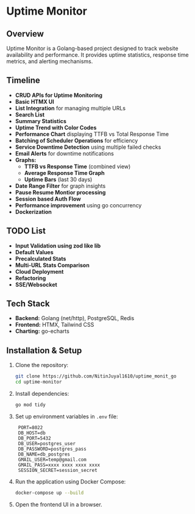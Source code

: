 # Uptime Monitor

## Overview

Uptime Monitor is a Golang-based project designed to track website availability and performance. It provides uptime statistics, response time metrics, and alerting mechanisms.

## Timeline

- **CRUD APIs for Uptime Monitoring**
- **Basic HTMX UI**
- **List Integration** for managing multiple URLs
- **Search List**
- **Summary Statistics**
- **Uptime Trend with Color Codes**
- **Performance Chart** displaying TTFB vs Total Response Time
- **Batching of Scheduler Operations** for efficiency
- **Service Downtime Detection** using multiple failed checks
- **Email Alerts** for downtime notifications
- **Graphs:**
  - **TTFB vs Response Time** (combined view)
  - **Average Response Time Graph**
  - **Uptime Bars** (last 30 days)
- **Date Range Filter** for graph insights
- **Pause Resume Montior processing**
- **Session based Auth Flow**
- **Performance improvement** using go concurrency
- **Dockerization**

## TODO List

- **Input Validation using zod like lib**
- **Default Values**
- **Precalculated Stats**
- **Multi-URL Stats Comparison**
- **Cloud Deployment**
- **Refactoring**
- **SSE/Websocket**

## Tech Stack

- **Backend:** Golang (net/http), PostgreSQL, Redis
- **Frontend:** HTMX, Tailwind CSS
- **Charting:** go-echarts

## Installation & Setup

1. Clone the repository:
   ```sh
   git clone https://github.com/NitinJuyal1610/uptime_monit_go
   cd uptime-monitor
   ```
2. Install dependencies:
   ```sh
   go mod tidy
   ```
3. Set up environment variables in `.env` file:
   ```env
    PORT=8022
    DB_HOST=db
    DB_PORT=5432
    DB_USER=postgres_user
    DB_PASSWORD=postgres_pass
    DB_NAME=db_postgres
    GMAIL_USER=temp@gmail.com
    GMAIL_PASS=xxxx xxxx xxxx xxxx
    SESSION_SECRET=session_secret
   ```
4. Run the application using Docker Compose:
   ```sh
   docker-compose up --build
   ```
5. Open the frontend UI in a browser.
